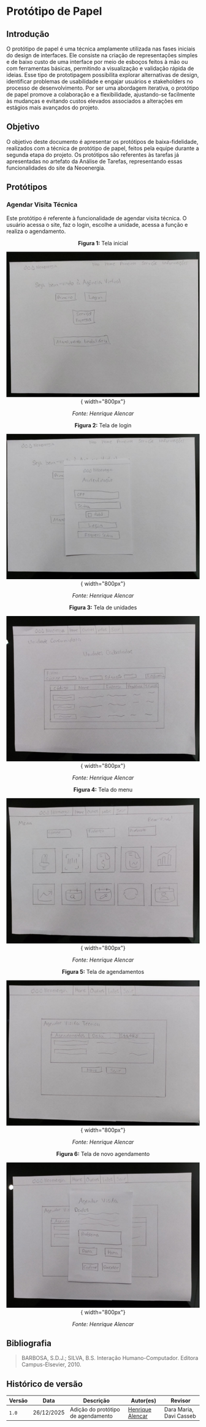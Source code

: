 # **Protótipo de Papel**

## **Introdução**

O protótipo de papel é uma técnica amplamente utilizada nas fases iniciais do design de interfaces. Ele consiste na criação de representações simples e de baixo custo de uma interface por meio de esboços feitos à mão ou com ferramentas básicas, permitindo a visualização e validação rápida de ideias. Esse tipo de prototipagem possibilita explorar alternativas de design, identificar problemas de usabilidade e engajar usuários e stakeholders no processo de desenvolvimento. Por ser uma abordagem iterativa, o protótipo de papel promove a colaboração e a flexibilidade, ajustando-se facilmente às mudanças e evitando custos elevados associados a alterações em estágios mais avançados do projeto.

## **Objetivo**

O objetivo deste documento é apresentar os protótipos de baixa-fidelidade, realizados com a técnica de protótipo de papel, feitos pela equipe durante a segunda etapa do projeto. Os protótipos são referentes às tarefas já apresentadas no artefato da Análise de Tarefas, representando essas funcionalidades do site da Neoenergia.

## **Protótipos**

### Agendar Visita Técnica

Este protótipo é referente à funcionalidade de agendar visita técnica. O usuário acessa o site, faz o login, escolhe a unidade, acessa a função e realiza o agendamento.

<center>

**Figura 1:** Tela inicial

![Tela inicial](../assets/prototipo-papel/agendamento01.jpeg){ width="800px"} 

_Fonte: Henrique Alencar_

**Figura 2:** Tela de login

![Tela de login](../assets/prototipo-papel/agendamento02.jpeg){ width="800px"}

_Fonte: Henrique Alencar_

**Figura 3:** Tela de unidades

![Tela de unidades](../assets/prototipo-papel/agendamento03.jpeg){ width="800px"}

_Fonte: Henrique Alencar_

**Figura 4:** Tela do menu

![Tela do menu](../assets/prototipo-papel/agendamento04.jpeg){ width="800px"}

_Fonte: Henrique Alencar_

**Figura 5:** Tela de agendamentos

![Tela de agendamentos](../assets/prototipo-papel/agendamento05.jpeg){ width="800px"}

_Fonte: Henrique Alencar_

**Figura 6:** Tela de novo agendamento

![Tela de novo agendamento](../assets/prototipo-papel/agendamento06.jpeg){ width="800px"}

_Fonte: Henrique Alencar_

</center>

## Bibliografia
> BARBOSA, S.D.J.; SILVA, B.S. Interação Humano-Computador. Editora Campus-Elsevier, 2010.

## Histórico de versão

| Versão | Data       | Descrição                                  | Autor(es)                                       | Revisor                 |
| ------ | ---------- | ------------------------------------------ | ----------------------------------------------- | ----------------------- |
| `1.0`  | 26/12/2025 | Adição do protótipo de agendamento         | [Henrique Alencar](https://github.com/henryqma) | Dara Maria, Davi Casseb |